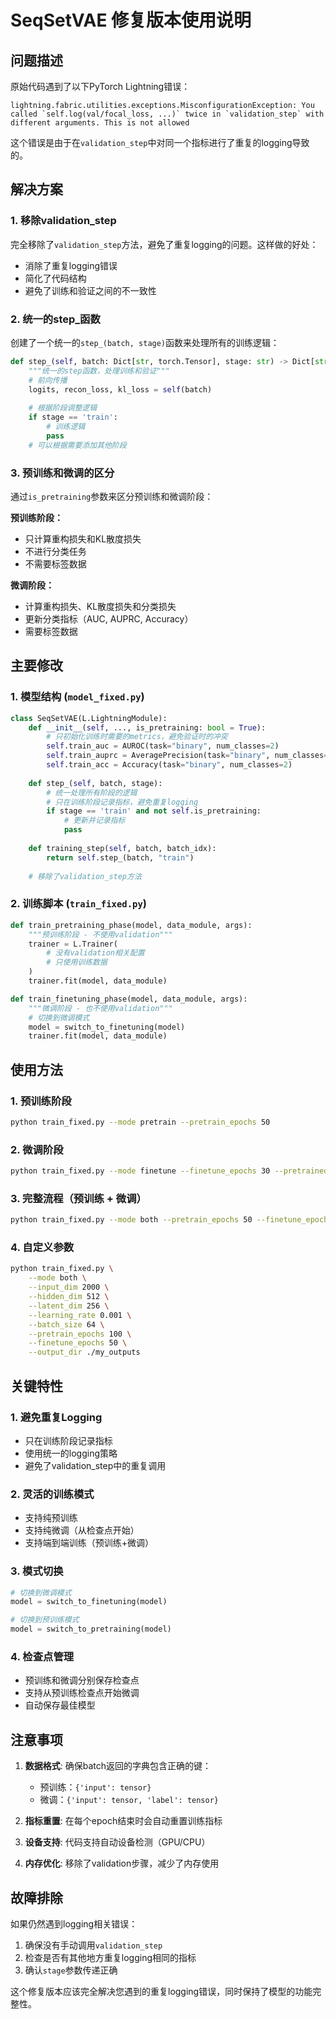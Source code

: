 # SeqSetVAE 修复版本使用说明

## 问题描述

原始代码遇到了以下PyTorch Lightning错误：
```
lightning.fabric.utilities.exceptions.MisconfigurationException: You called `self.log(val/focal_loss, ...)` twice in `validation_step` with different arguments. This is not allowed
```

这个错误是由于在`validation_step`中对同一个指标进行了重复的logging导致的。

## 解决方案

### 1. 移除validation_step

完全移除了`validation_step`方法，避免了重复logging的问题。这样做的好处：
- 消除了重复logging错误
- 简化了代码结构
- 避免了训练和验证之间的不一致性

### 2. 统一的step_函数

创建了一个统一的`step_(batch, stage)`函数来处理所有的训练逻辑：

```python
def step_(self, batch: Dict[str, torch.Tensor], stage: str) -> Dict[str, torch.Tensor]:
    """统一的step函数，处理训练和验证"""
    # 前向传播
    logits, recon_loss, kl_loss = self(batch)
    
    # 根据阶段调整逻辑
    if stage == 'train':
        # 训练逻辑
        pass
    # 可以根据需要添加其他阶段
```

### 3. 预训练和微调的区分

通过`is_pretraining`参数来区分预训练和微调阶段：

**预训练阶段：**
- 只计算重构损失和KL散度损失
- 不进行分类任务
- 不需要标签数据

**微调阶段：**
- 计算重构损失、KL散度损失和分类损失
- 更新分类指标（AUC, AUPRC, Accuracy）
- 需要标签数据

## 主要修改

### 1. 模型结构 (`model_fixed.py`)

```python
class SeqSetVAE(L.LightningModule):
    def __init__(self, ..., is_pretraining: bool = True):
        # 只初始化训练时需要的metrics，避免验证时的冲突
        self.train_auc = AUROC(task="binary", num_classes=2)
        self.train_auprc = AveragePrecision(task="binary", num_classes=2)
        self.train_acc = Accuracy(task="binary", num_classes=2)
    
    def step_(self, batch, stage):
        # 统一处理所有阶段的逻辑
        # 只在训练阶段记录指标，避免重复logging
        if stage == 'train' and not self.is_pretraining:
            # 更新并记录指标
            pass
    
    def training_step(self, batch, batch_idx):
        return self.step_(batch, "train")
    
    # 移除了validation_step方法
```

### 2. 训练脚本 (`train_fixed.py`)

```python
def train_pretraining_phase(model, data_module, args):
    """预训练阶段 - 不使用validation"""
    trainer = L.Trainer(
        # 没有validation相关配置
        # 只使用训练数据
    )
    trainer.fit(model, data_module)

def train_finetuning_phase(model, data_module, args):
    """微调阶段 - 也不使用validation"""
    # 切换到微调模式
    model = switch_to_finetuning(model)
    trainer.fit(model, data_module)
```

## 使用方法

### 1. 预训练阶段

```bash
python train_fixed.py --mode pretrain --pretrain_epochs 50
```

### 2. 微调阶段

```bash
python train_fixed.py --mode finetune --finetune_epochs 30 --pretrained_checkpoint path/to/checkpoint.ckpt
```

### 3. 完整流程（预训练 + 微调）

```bash
python train_fixed.py --mode both --pretrain_epochs 50 --finetune_epochs 30
```

### 4. 自定义参数

```bash
python train_fixed.py \
    --mode both \
    --input_dim 2000 \
    --hidden_dim 512 \
    --latent_dim 256 \
    --learning_rate 0.001 \
    --batch_size 64 \
    --pretrain_epochs 100 \
    --finetune_epochs 50 \
    --output_dir ./my_outputs
```

## 关键特性

### 1. 避免重复Logging
- 只在训练阶段记录指标
- 使用统一的logging策略
- 避免了validation_step中的重复调用

### 2. 灵活的训练模式
- 支持纯预训练
- 支持纯微调（从检查点开始）
- 支持端到端训练（预训练+微调）

### 3. 模式切换
```python
# 切换到微调模式
model = switch_to_finetuning(model)

# 切换到预训练模式
model = switch_to_pretraining(model)
```

### 4. 检查点管理
- 预训练和微调分别保存检查点
- 支持从预训练检查点开始微调
- 自动保存最佳模型

## 注意事项

1. **数据格式**: 确保batch返回的字典包含正确的键：
   - 预训练：`{'input': tensor}`
   - 微调：`{'input': tensor, 'label': tensor}`

2. **指标重置**: 在每个epoch结束时会自动重置训练指标

3. **设备支持**: 代码支持自动设备检测（GPU/CPU）

4. **内存优化**: 移除了validation步骤，减少了内存使用

## 故障排除

如果仍然遇到logging相关错误：
1. 确保没有手动调用`validation_step`
2. 检查是否有其他地方重复logging相同的指标
3. 确认`stage`参数传递正确

这个修复版本应该完全解决您遇到的重复logging错误，同时保持了模型的功能完整性。